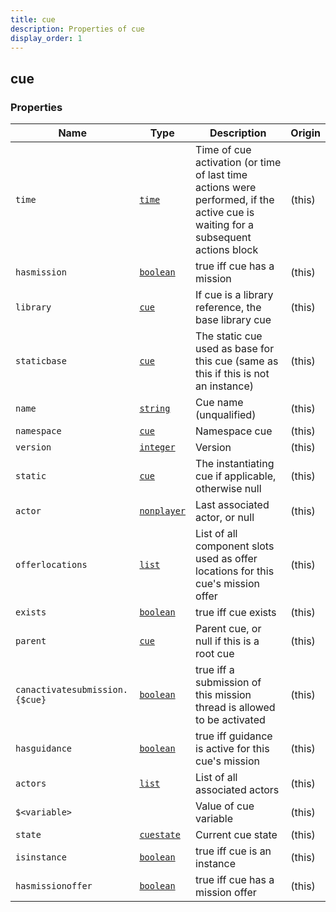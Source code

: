 ```yaml
---
title: cue
description: Properties of cue
display_order: 1
---
```


## cue

### Properties

| Name | Type | Description | Origin |
|------|------|-------------|--------|
| `time` | [`time`](./time.md) | Time of cue activation (or time of last time actions were performed, if the active cue is waiting for a subsequent actions block | (this) |
| `hasmission` | [`boolean`](./boolean.md) | true iff cue has a mission | (this) |
| `library` | [`cue`](./cue.md) | If cue is a library reference, the base library cue | (this) |
| `staticbase` | [`cue`](./cue.md) | The static cue used as base for this cue (same as this if this is not an instance) | (this) |
| `name` | [`string`](./string.md) | Cue name (unqualified) | (this) |
| `namespace` | [`cue`](./cue.md) | Namespace cue | (this) |
| `version` | [`integer`](./integer.md) | Version | (this) |
| `static` | [`cue`](./cue.md) | The instantiating cue if applicable, otherwise null | (this) |
| `actor` | [`nonplayer`](./nonplayer.md) | Last associated actor, or null | (this) |
| `offerlocations` | [`list`](./list.md) | List of all component slots used as offer locations for this cue's mission offer | (this) |
| `exists` | [`boolean`](./boolean.md) | true iff cue exists | (this) |
| `parent` | [`cue`](./cue.md) | Parent cue, or null if this is a root cue | (this) |
| `canactivatesubmission.{$cue}` | [`boolean`](./boolean.md) | true iff a submission of this mission thread is allowed to be activated | (this) |
| `hasguidance` | [`boolean`](./boolean.md) | true iff guidance is active for this cue's mission | (this) |
| `actors` | [`list`](./list.md) | List of all associated actors | (this) |
| `$<variable>` |  | Value of cue variable | (this) |
| `state` | [`cuestate`](./cuestate.md) | Current cue state | (this) |
| `isinstance` | [`boolean`](./boolean.md) | true iff cue is an instance | (this) |
| `hasmissionoffer` | [`boolean`](./boolean.md) | true iff cue has a mission offer | (this) |

